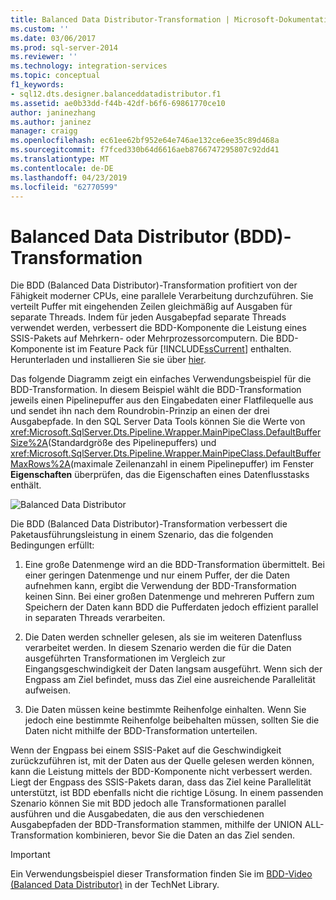 ```yaml
---
title: Balanced Data Distributor-Transformation | Microsoft-Dokumentation
ms.custom: ''
ms.date: 03/06/2017
ms.prod: sql-server-2014
ms.reviewer: ''
ms.technology: integration-services
ms.topic: conceptual
f1_keywords:
- sql12.dts.designer.balanceddatadistributor.f1
ms.assetid: ae0b33dd-f44b-42df-b6f6-69861770ce10
author: janinezhang
ms.author: janinez
manager: craigg
ms.openlocfilehash: ec61ee62bf952e64e746ae132ce6ee35c89d468a
ms.sourcegitcommit: f7fced330b64d6616aeb8766747295807c92dd41
ms.translationtype: MT
ms.contentlocale: de-DE
ms.lasthandoff: 04/23/2019
ms.locfileid: "62770599"
---
```

# <a name="balanced-data-distributor-transformation"></a>Balanced Data Distributor (BDD)-Transformation
  Die BDD (Balanced Data Distributor)-Transformation profitiert von der Fähigkeit moderner CPUs, eine parallele Verarbeitung durchzuführen. Sie verteilt Puffer mit eingehenden Zeilen gleichmäßig auf Ausgaben für separate Threads. Indem für jeden Ausgabepfad separate Threads verwendet werden, verbessert die BDD-Komponente die Leistung eines SSIS-Pakets auf Mehrkern- oder Mehrprozessorcomputern. Die BDD-Komponente ist im Feature Pack für [!INCLUDE[ssCurrent](../../../includes/sscurrent-md.md)] enthalten. Herunterladen und installieren Sie sie über [hier](https://go.microsoft.com/fwlink/p/?LinkId=391999).  
  
 Das folgende Diagramm zeigt ein einfaches Verwendungsbeispiel für die BDD-Transformation. In diesem Beispiel wählt die BDD-Transformation jeweils einen Pipelinepuffer aus den Eingabedaten einer Flatfilequelle aus und sendet ihn nach dem Roundrobin-Prinzip an einen der drei Ausgabepfade. In den SQL Server Data Tools können Sie die Werte von <xref:Microsoft.SqlServer.Dts.Pipeline.Wrapper.MainPipeClass.DefaultBufferSize%2A>(Standardgröße des Pipelinepuffers) und <xref:Microsoft.SqlServer.Dts.Pipeline.Wrapper.MainPipeClass.DefaultBufferMaxRows%2A>(maximale Zeilenanzahl in einem Pipelinepuffer) im Fenster **Eigenschaften** überprüfen, das die Eigenschaften eines Datenflusstasks enthält.  
  
 ![Balanced Data Distributor](../../media/balanceddatadistributor.JPG "Balanced Data Distributor")  
  
 Die BDD (Balanced Data Distributor)-Transformation verbessert die Paketausführungsleistung in einem Szenario, das die folgenden Bedingungen erfüllt:  
  
1.  Eine große Datenmenge wird an die BDD-Transformation übermittelt. Bei einer geringen Datenmenge und nur einem Puffer, der die Daten aufnehmen kann, ergibt die Verwendung der BDD-Transformation keinen Sinn. Bei einer großen Datenmenge und mehreren Puffern zum Speichern der Daten kann BDD die Pufferdaten jedoch effizient parallel in separaten Threads verarbeiten.  
  
2.  Die Daten werden schneller gelesen, als sie im weiteren Datenfluss verarbeitet werden. In diesem Szenario werden die für die Daten ausgeführten Transformationen im Vergleich zur Eingangsgeschwindigkeit der Daten langsam ausgeführt. Wenn sich der Engpass am Ziel befindet, muss das Ziel eine ausreichende Parallelität aufweisen.  
  
3.  Die Daten müssen keine bestimmte Reihenfolge einhalten. Wenn Sie jedoch eine bestimmte Reihenfolge beibehalten müssen, sollten Sie die Daten nicht mithilfe der BDD-Transformation unterteilen.  
  
 Wenn der Engpass bei einem SSIS-Paket auf die Geschwindigkeit zurückzuführen ist, mit der Daten aus der Quelle gelesen werden können, kann die Leistung mittels der BDD-Komponente nicht verbessert werden. Liegt der Engpass des SSIS-Pakets daran, dass das Ziel keine Parallelität unterstützt, ist BDD ebenfalls nicht die richtige Lösung. In einem passenden Szenario können Sie mit BDD jedoch alle Transformationen parallel ausführen und die Ausgabedaten, die aus den verschiedenen Ausgabepfaden der BDD-Transformation stammen, mithilfe der UNION ALL-Transformation kombinieren, bevor Sie die Daten an das Ziel senden.  
  
> [!IMPORTANT]  
>  Ein Verwendungsbeispiel dieser Transformation finden Sie im [BDD-Video (Balanced Data Distributor)](https://go.microsoft.com/fwlink/?LinkID=226278) in der TechNet Library.  
  
  
